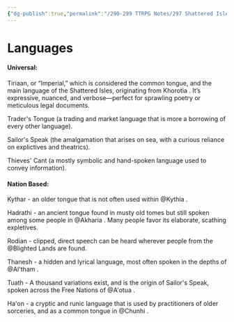 ```yaml
---
{"dg-publish":true,"permalink":"/290-299 TTRPG Notes/297 Shattered Isles/15 The World/Shattered Isle Languages/"}
---
```




# Languages

#### Universal:

Tiriaan, or “Imperial,” which is considered the common tongue, and the main language of the Shattered Isles, originating from Khorotia . It’s expressive, nuanced, and verbose—perfect for sprawling poetry or meticulous legal documents.

Trader's Tongue (a trading and market language that is more a borrowing of every other language).

Sailor's Speak (the amalgamation that arises on sea, with a curious reliance on explictives and theatrics).

Thieves' Cant (a mostly symbolic and hand-spoken language used to convey information).

#### Nation Based:

Kythar - an older tongue that is not often used within @Kythia .

Hadrathi - an ancient tongue found in musty old tomes but still spoken among some people in @Akharia . Many people favor its elaborate, scathing expletives.

Rodian - clipped, direct speech can be heard wherever people from the @Blighted Lands are found.

Thanesh - a hidden and lyrical language, most often spoken in the depths of @Al'tham .

Tuath - A thousand variations exist, and is the origin of Sailor's Speak, spoken across the Free Nations of @A'otua .

Ha'on - a cryptic and runic language that is used by practitioners of older sorceries, and as a common tongue in @Chunhi .